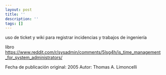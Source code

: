```yaml
---
layout: post
title: ''
description: ''
tags: []
---
```


uso de ticket y wiki para registrar incidencias y trabajos de ingeniería

libro
https://www.reddit.com/r/sysadmin/comments/5lsg4h/is_time_management_for_system_administrators/

Fecha de publicación original: 2005
Autor: Thomas A. Limoncelli
